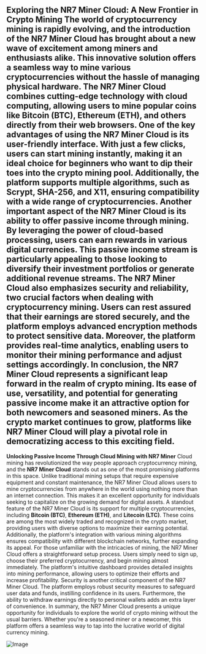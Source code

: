 **Exploring the NR7 Miner Cloud: A New Frontier in Crypto Mining**
The world of cryptocurrency mining is rapidly evolving, and the introduction of the **NR7 Miner Cloud** has brought about a new wave of excitement among miners and enthusiasts alike. This innovative solution offers a seamless way to mine various cryptocurrencies without the hassle of managing physical hardware. The NR7 Miner Cloud combines cutting-edge technology with cloud computing, allowing users to mine popular coins like Bitcoin (BTC), Ethereum (ETH), and others directly from their web browsers.
One of the key advantages of using the NR7 Miner Cloud is its user-friendly interface. With just a few clicks, users can start mining instantly, making it an ideal choice for beginners who want to dip their toes into the crypto mining pool. Additionally, the platform supports multiple algorithms, such as **Scrypt**, **SHA-256**, and **X11**, ensuring compatibility with a wide range of cryptocurrencies. 
Another important aspect of the NR7 Miner Cloud is its ability to offer **passive income** through mining. By leveraging the power of cloud-based processing, users can earn rewards in various digital currencies. This passive income stream is particularly appealing to those looking to diversify their investment portfolios or generate additional revenue streams. 
The NR7 Miner Cloud also emphasizes **security** and **reliability**, two crucial factors when dealing with cryptocurrency mining. Users can rest assured that their earnings are stored securely, and the platform employs advanced encryption methods to protect sensitive data. Moreover, the platform provides real-time analytics, enabling users to monitor their mining performance and adjust settings accordingly.
In conclusion, the NR7 Miner Cloud represents a significant leap forward in the realm of crypto mining. Its ease of use, versatility, and potential for generating passive income make it an attractive option for both newcomers and seasoned miners. As the crypto market continues to grow, platforms like NR7 Miner Cloud will play a pivotal role in democratizing access to this exciting field.
---
**Unlocking Passive Income Through Cloud Mining with NR7 Miner**
Cloud mining has revolutionized the way people approach cryptocurrency mining, and the **NR7 Miner Cloud** stands out as one of the most promising platforms in this space. Unlike traditional mining setups that require expensive equipment and constant maintenance, the NR7 Miner Cloud allows users to mine cryptocurrencies from anywhere in the world using nothing more than an internet connection. This makes it an excellent opportunity for individuals seeking to capitalize on the growing demand for digital assets.
A standout feature of the NR7 Miner Cloud is its support for multiple cryptocurrencies, including **Bitcoin (BTC)**, **Ethereum (ETH)**, and **Litecoin (LTC)**. These coins are among the most widely traded and recognized in the crypto market, providing users with diverse options to maximize their earning potential. Additionally, the platform's integration with various mining algorithms ensures compatibility with different blockchain networks, further expanding its appeal.
For those unfamiliar with the intricacies of mining, the NR7 Miner Cloud offers a straightforward setup process. Users simply need to sign up, choose their preferred cryptocurrency, and begin mining almost immediately. The platform's intuitive dashboard provides detailed insights into mining performance, allowing users to optimize their efforts and increase profitability.
Security is another critical component of the NR7 Miner Cloud. The platform employs robust security measures to safeguard user data and funds, instilling confidence in its users. Furthermore, the ability to withdraw earnings directly to personal wallets adds an extra layer of convenience.
In summary, the NR7 Miner Cloud presents a unique opportunity for individuals to explore the world of crypto mining without the usual barriers. Whether you're a seasoned miner or a newcomer, this platform offers a seamless way to tap into the lucrative world of digital currency mining.


![Image](https://github.com/user-attachments/assets/d7419ec9-dc67-403f-bf28-8faea5f1f74f)